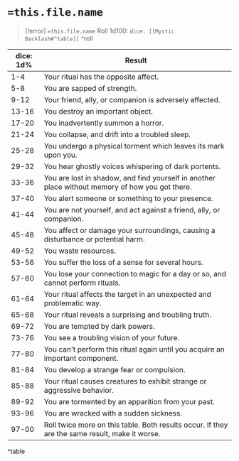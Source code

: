 # `=this.file.name`
>[!error] `=this.file.name`
>Roll 1d100:  `dice: [[Mystic Backlash#^table]]`
>^roll


| dice: 1d% | Result                                                                                          |
|-----------|-------------------------------------------------------------------------------------------------|
| 1-4       | Your ritual has the opposite affect.                                                            |
| 5-8       | You are sapped of strength.                                                                     |
| 9-12      | Your friend, ally, or companion is adversely affected.                                          |
| 13-16     | You destroy an important object.                                                                |
| 17-20     | You inadvertently summon a horror.                                                              |
| 21-24     | You collapse, and drift into a troubled sleep.                                                  |
| 25-28     | You undergo a physical torment which leaves its mark upon you.                                  |
| 29-32     | You hear ghostly voices whispering of dark portents.                                            |
| 33-36     | You are lost in shadow, and find yourself in another place without memory of how you got there. |
| 37-40     | You alert someone or something to your presence.                                                |
| 41-44     | You are not yourself, and act against a friend, ally, or companion.                             |
| 45-48     | You affect or damage your surroundings, causing a disturbance or potential harm.                |
| 49-52     | You waste resources.                                                                            |
| 53-56     | You suffer the loss of a sense for several hours.                                               |
| 57-60     | You lose your connection to magic for a day or so, and cannot perform rituals.                  |
| 61-64     | Your ritual affects the target in an unexpected and problematic way.                            |
| 65-68     | Your ritual reveals a surprising and troubling truth.                                           |
| 69-72     | You are tempted by dark powers.                                                                 |
| 73-76     | You see a troubling vision of your future.                                                      |
| 77-80     | You can't perform this ritual again until you acquire an important component.                   |
| 81-84     | You develop a strange fear or compulsion.                                                       |
| 85-88     | Your ritual causes creatures to exhibit strange or aggressive behavior.                         |
| 89-92     | You are tormented by an apparition from your past.                                              |
| 93-96     | You are wracked with a sudden sickness.                                                           |
| 97-00     | Roll twice more on this table. Both results occur. If they are the same result, make it worse.  |
^table